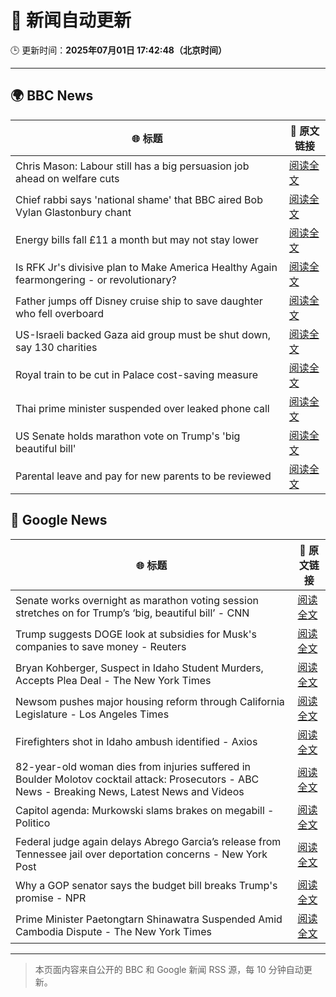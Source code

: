 # 🧠 新闻自动更新

🕒 更新时间：**2025年07月01日 17:42:48（北京时间）**

---

## 🌍 BBC News

| 🌐 标题 | 🔗 原文链接 |
|--------|-------------|
| Chris Mason: Labour still has a big persuasion job ahead on welfare cuts | [阅读全文](https://www.bbc.com/news/articles/czjkkmdv33mo) |
| Chief rabbi says 'national shame' that BBC aired Bob Vylan Glastonbury chant | [阅读全文](https://www.bbc.com/news/articles/c70rrld1nlpo) |
| Energy bills fall £11 a month but may not stay lower | [阅读全文](https://www.bbc.com/news/articles/c79q8g7q283o) |
| Is RFK Jr's divisive plan to Make America Healthy Again fearmongering - or revolutionary? | [阅读全文](https://www.bbc.com/news/articles/ceq7jx3dlj9o) |
| Father jumps off Disney cruise ship to save daughter who fell overboard | [阅读全文](https://www.bbc.com/news/articles/c6288v6j4y0o) |
| US-Israeli backed Gaza aid group must be shut down, say 130 charities | [阅读全文](https://www.bbc.com/news/articles/cn5kk1w00xyo) |
| Royal train to be cut in Palace cost-saving measure | [阅读全文](https://www.bbc.com/news/articles/ce377nr5r43o) |
| Thai prime minister suspended over leaked phone call | [阅读全文](https://www.bbc.com/news/articles/c9vrrj72xy7o) |
| US Senate holds marathon vote on Trump's 'big beautiful bill' | [阅读全文](https://www.bbc.com/news/articles/czjkkdyplymo) |
| Parental leave and pay for new parents to be reviewed | [阅读全文](https://www.bbc.com/news/articles/c70rreer004o) |

## 📰 Google News

| 🌐 标题 | 🔗 原文链接 |
|--------|-------------|
| Senate works overnight as marathon voting session stretches on for Trump’s ‘big, beautiful bill’ - CNN | [阅读全文](https://news.google.com/rss/articles/CBMifkFVX3lxTE5ycHdjczdMSEN2YjBpTVd4MFE0b3FkcXhrZ0REN3hHRGVIWm5pamtXLXotcEZCcjlhOW9PdzdiMFdQS2xuUTFBOGM5V0Y3cWtWZjZaVE1HNmVUSjFmOTRGbEQ4ajRxcWdpcEZuTjRJY3Y5aTg4ajBra1N3YW9PZ9IBgwFBVV95cUxPU3B1RlJ2b0lTdURaSThYdDFEVGpxRWpJOHZaLUJYRFVYem14UTZDSHEtb3laTFcyQmhnemRGb1plNXM4cHpTZjlpRFNuU1dXV2ZiY0NDejViWldrTU9NbFY0RDJDQ28xY3B3MG1yRnVnWmhmSHhEMm0wSnplSnVFZmRvVQ?oc=5) |
| Trump suggests DOGE look at subsidies for Musk's companies to save money - Reuters | [阅读全文](https://news.google.com/rss/articles/CBMi1AFBVV95cUxOSUcxMmZpbGtjSFVfQnMxd1FrSDFEMW91cGpwaGFlNGNyV1VhcHRHVkk0MUI0d0lqUUNSYlpWQUdiVERNN2hMZkJwclhfb0xfV2Q0TWdsS0w3NGZ5U1BhM09zWXRGZFhWYV9hMmRBclU1Mk1BRU5vTlFPRFlYSkh0WmFySlNhWXFrcUhMOExrUnZ5V0IzbHJsRUdNT2tLSkh6ckFKM0VIM2g1aTJ5d3ZlMjR1MGVZc2dFcW5QQnZHNm4yUlZrMnU1Wm9UY2V3a09Zd0h2ZA?oc=5) |
| Bryan Kohberger, Suspect in Idaho Student Murders, Accepts Plea Deal - The New York Times | [阅读全文](https://news.google.com/rss/articles/CBMigwFBVV95cUxOenlUdkVrTkR0WnpMUXNrTTJTYXVoTVQ1cGN1LUJZQU1GWnR6NHNsQjIyMTZUWGlHMjRQRHcwVktLVG55cVpYdmlMSlN2S1FLRFhONnFnLUQ0Snh4TjB3QTQ2VG5OdlliN1ZmX1JDQVkwWVNtZEg4XzlkNEJKX252NWEzWQ?oc=5) |
| Newsom pushes major housing reform through California Legislature - Los Angeles Times | [阅读全文](https://news.google.com/rss/articles/CBMiuAFBVV95cUxPUDBYaVpJYVlHUXowalo2UlNEbnMwWVJxSHBxVDh6X0dhLThrUWktR0VFUDdpeFVWcjBTS1B5NERnbWpJblFpRWRHeHZEdVZMbHNwUVhaRU5YdFFYWjB3ajdRWkhHVm5NTVRuN3lLZWtZbTBMb29WdHZiQWo0eTFyaUVNamMtTFZLTWUzWkFCT2dBenZDTEJZQnhBOTlqWW9ndUk5TjI2UWdHYkUwc0FlSkpEQ0xxUnY4?oc=5) |
| Firefighters shot in Idaho ambush identified - Axios | [阅读全文](https://news.google.com/rss/articles/CBMihAFBVV95cUxQeTRqLW85SDd3LXlXTTZvWHpIZXZ6RkR3aU5rd2FlTndzUzNJY0NncHF4Y3RJckFoalF3Ulc4eUNJeEFHdTQzQWl3c2FvMTVlRW4wLXk2WC04S1RWbmJRbVk4LUI2YVhjLVEwYUpMeTJtLVNqeE14THJtRGo3TEJxeC1EWUk?oc=5) |
| 82-year-old woman dies from injuries suffered in Boulder Molotov cocktail attack: Prosecutors - ABC News - Breaking News, Latest News and Videos | [阅读全文](https://news.google.com/rss/articles/CBMingFBVV95cUxPWF9PZTR6RElFeE1mbm96a2s2TVF4OGlHdTRPandZVTFBaGw5WndITDBrbndzVjVXTWxiMWU4RUI1NGM0OURCdVBZYmtkdmFNbm03ZTFiRTczY3F2b1ZSWFY4ejVNTmlSVGhOUTZBeWc0Y3lVcWFqVjdtYWRycmJlUWFDblJ6TFFQenRUaVJPdEJGejFrN3k1dlpFdlNkd9IBowFBVV95cUxObWFiZERxMzRSSE41UmFfUlhQR2hJMm5DSEw4OTNtMVRsMlNIZ2dlX1ZvZWQyOEVQckNyczNnU1UxclRtRUttdmZDSXZsRGJNQjhpaWFwRVdYVlhQRWhTbGNJQ2ZiNnZMMUZZeG9jWGQ4NjVyUXVCdEp5NHZBYk9xYU5wZmpFdHFTUVZsV21qa0hMWWN1R284bWNleFY4dnphR2VJ?oc=5) |
| Capitol agenda: Murkowski slams brakes on megabill - Politico | [阅读全文](https://news.google.com/rss/articles/CBMipwFBVV95cUxNSXFhcWtQNXVoSnNxcVUxSl9VTFAtMEVkQVNGakpqYl9BdHU3SVVETnJTRHVuVTFyVXE3cERsaGFWSUlJTk9oWXRTLTkxbXZGQ2ZsSUR0QXM4S1paMkdVWDNGZjFyYmJNUllkMGZfRTF1QlVWUTJGMkJPZ2VSYWJ4Mmx3WFVmX0pRcWdJNktnS2RkMW5vb3A1UzJoa0FpUzRtVENXckdqcw?oc=5) |
| Federal judge again delays Abrego Garcia’s release from Tennessee jail over deportation concerns - New York Post | [阅读全文](https://news.google.com/rss/articles/CBMixAFBVV95cUxOWk51ZVlXVG9Gd2xNU0I2X1JrRGQyMXdPUDNnTkpQU015VTF3d0hGODJYYnVtNEI5UjBDSGpLQzVBbE5NRXMxb0IxaXhPMV9fWmZJMFhfSVA3TlZYOGl2N0hxM0FkTkdJQ000U3FTRlNndHg3eTN6SE5VQi1pWUZWcUluNnI0V0RPUjhkVW5UTjBBcmhkY1k2MXpmOHRVR0RtdVhtcG1QX2x5VlBjck1zalZHbzNTZGNsVXFmMVlvUWppcVQ3?oc=5) |
| Why a GOP senator says the budget bill breaks Trump's promise - NPR | [阅读全文](https://news.google.com/rss/articles/CBMimAFBVV95cUxPZm5xUG9uRVVSZXFTZWhJcGpDQnFvR2dCVjVUMkI2UnVFakFmRExwWXl0YzdHcDVfWVI4b3R6ZjhSYTIxOGRSOHlaaVBsclpRSDRGM0lJdERnWjFIdThpMWlsSlQ5OXQ1M1pJcEV0UE1lSmlKdGJ4MllmNThFSFJ4RzRCbEY1ZTFQMldGMEN4bVg3Q3pyajV2Zg?oc=5) |
| Prime Minister Paetongtarn Shinawatra Suspended Amid Cambodia Dispute - The New York Times | [阅读全文](https://news.google.com/rss/articles/CBMihgFBVV95cUxNYU51ZGlmemNmMkRMWnVtMUtrQjRFMURENVpSV0lfTi1sMC1xNll5VWNkQkFobWRRckhFWHp0UmR0bEdrOTZqLWptUTgyMjFQUW1LNVBKdFRTN0JCWEVBeDMyMTNZclJYNmhhZHQ2eVZFQ012bk1XNkoxamQzUmo5Z3NjS09Ndw?oc=5) |

---
> 本页面内容来自公开的 BBC 和 Google 新闻 RSS 源，每 10 分钟自动更新。